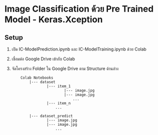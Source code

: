 # **Image Classification ด้วย Pre Trained Model - Keras.Xception**

## **Setup**

1. เปิด IC-ModelPrediction.ipynb และ IC-ModelTraining.ipynb ด้วย Colab

2. เชื่อมต่อ Google Drive เข้ากับ Colab 

3. จัดโครงสร้าง Folder ใน Google Drive ตาม Structure ด้านล่าง
    ```
        Colab Notebooks 
            |--- dataset
                    |--- item_1
                            |--- image.jpg
                            |--- image.jpg
                                ...
                    |--- item_n
                        ...

            |--- dataset_predict
                    |--- image.jpg
                    |--- image.jpg
                        ...
    ```